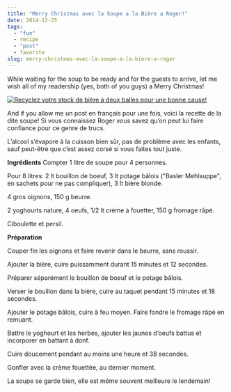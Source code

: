 ```yaml
---
title: "Merry Christmas avec la Soupe a la Bière a Roger!"
date: 2014-12-25
tags: 
  - "fun"
  - recipe
  - "post"
  - favorite
slug: merry-christmas-avec-la-soupe-a-la-biere-a-roger
---
```


While waiting for the soup to be ready and for the guests to arrive, let me wish all of my readership (yes, both of you guys) a Merry Christmas!

<!-- excerpt -->

[![Recyclez votre stock de bière à deux balles pour une bonne cause!](/assets/images/labiere.jpg)](/assets/images/labiere.jpg) 


And if you allow me un post en français pour une fois, voici la recette de la dite soupe! Si vous connaissez Roger vous savez qu’on peut lui faire confiance pour ce genre de trucs.

L’alcool s’évapore à la cuisson bien sûr, pas de problème avec les enfants, sauf peut-être que c’est assez corsé si vous faites tout juste.

**Ingrédients** Compter 1 litre de soupe pour 4 personnes.

Pour 8 litres: 2 lt bouillon de boeuf, 3 lt potage bâlois ("Basler Mehlsuppe", en sachets pour ne pas compliquer), 3 lt bière blonde.

4 gros oignons, 150 g beurre.

2 yoghourts nature, 4 oeufs, 1/2 lt crème à fouetter, 150 g fromage râpé.

Ciboulette et persil.

**Préparation**

Couper fin les oignons et faire revenir dans le beurre, sans roussir.

Ajouter la bière, cuire puissamment durant 15 minutes et 12 secondes.

Préparer séparément le bouillon de boeuf et le potage bâlois.

Verser le bouillon dans la bière, cuire au taquet pendant 15 minutes et 18 secondes.

Ajouter le potage bâlois, cuire à feu moyen. Faire fondre le fromage râpé en remuant.

Battre le yoghourt et les herbes, ajouter les jaunes d’oeufs battus et incorporer en battant à donf.

Cuire doucement pendant au moins une heure et 38 secondes.

Gonfler avec la crème fouettée, au dernier moment.

La soupe se garde bien, elle est même souvent meilleure le lendemain!
